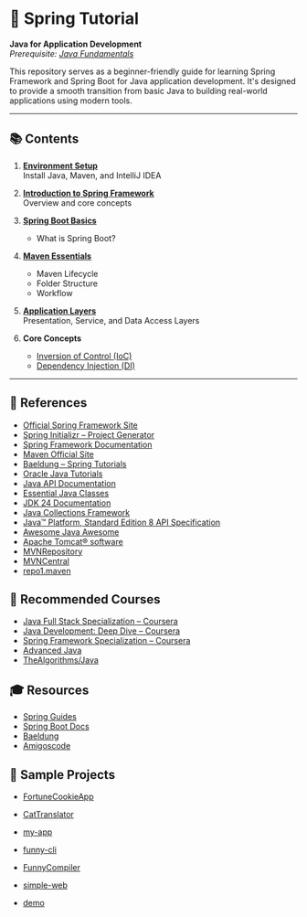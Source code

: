 # 🌱 Spring Tutorial

**Java for Application Development**  
*Prerequisite: [Java Fundamentals](https://dev.java/learn/)*

This repository serves as a beginner-friendly guide for learning Spring Framework and Spring Boot for Java application development. It's designed to provide a smooth transition from basic Java to building real-world applications using modern tools.

---

## 📚 Contents

1. **[Environment Setup](docs/setup.md)**  
   Install Java, Maven, and IntelliJ IDEA

2. **[Introduction to Spring Framework](docs/spring_framework.md)**  
   Overview and core concepts

3. **[Spring Boot Basics](docs/spring_boot.md)**  
   - What is Spring Boot?  

4. **[Maven Essentials](docs/maven.md)**  
   - Maven Lifecycle  
   - Folder Structure  
   - Workflow

5. **[Application Layers](docs/Layers.md)**  
   Presentation, Service, and Data Access Layers

6. **Core Concepts**  
   - [Inversion of Control (IoC)](docs/IoC.md)
   - [Dependency Injection (DI)](docs/DI.md)

---

## 📌 References

- [Official Spring Framework Site](https://spring.io/)
- [Spring Initializr – Project Generator](https://start.spring.io/)
- [Spring Framework Documentation](https://docs.spring.io/spring-framework/reference/)
- [Maven Official Site](https://maven.apache.org/)
- [Baeldung – Spring Tutorials](https://www.baeldung.com/spring-tutorial)
- [Oracle Java Tutorials](https://docs.oracle.com/javase/tutorial/index.html)
- [Java API Documentation](https://docs.oracle.com/javase/8/docs/api/)
- [Essential Java Classes](https://docs.oracle.com/javase/tutorial/essential/index.html)
- [JDK 24 Documentation](https://docs.oracle.com/en/java/javase/24/)
- [Java Collections Framework](https://docs.oracle.com/javase/tutorial/collections/index.html)
- [Java™ Platform, Standard Edition 8 API Specification](https://docs.oracle.com/javase/8/docs/api/overview-summary.html)
- [Awesome Java Awesome](https://github.com/akullpp/awesome-java)
- [Apache Tomcat® software](https://tomcat.apache.org/)
- [MVNRepository](https://mvnrepository.com/)
- [MVNCentral](https://central.sonatype.com/)
- [repo1.maven](https://repo1.maven.org/)

## 📖 Recommended Courses

- [Java Full Stack Specialization – Coursera](https://www.coursera.org/specializations/java-fullstack#courses)
- [Java Development: Deep Dive – Coursera](https://www.coursera.org/specializations/java-development-deep-divep-dive#courses)
- [Spring Framework Specialization – Coursera](https://www.coursera.org/specializations/spring-framework)
- [Advanced Java](https://www.coursera.org/learn/advanced-java)
- [TheAlgorithms/Java](https://github.com/TheAlgorithms/Java)

## 🎓 Resources

- [Spring Guides](https://spring.io/guides)
- [Spring Boot Docs](https://docs.spring.io/spring-boot/)
- [Baeldung](https://www.baeldung.com/)
- [Amigoscode](https://www.youtube.com/@amigoscode)

## 📁 Sample Projects

- [FortuneCookieApp](https://github.com/locchh/FortuneCookieApp)

- [CatTranslator](https://github.com/locchh/CatTranslator)

- [my-app](https://github.com/locchh/my-app)

- [funny-cli](https://github.com/locchh/funny-cli)

- [FunnyCompiler](https://github.com/locchh/FunnyCompiler)

- [simple-web](https://github.com/locchh/simple-web)

- [demo](https://github.com/locchh/demo)